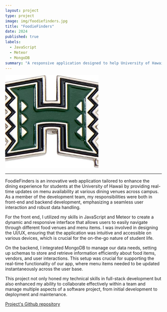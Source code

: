 ```yaml
---
layout: project
type: project
image: img/foodiefinders.jpg
title: "FoodieFinders"
date: 2024
published: true
labels:
  - JavaScript
  - Meteor
  - MongoDB
summary: "A responsive application designed to help University of Hawaii students find specific food items on campus, enhancing their dining experience by offering real-time food availability updates."
---
```


<div class="text-center p-4">
  <img width="300px" src="../img/foodiefinders.jpg" class="img-thumbnail" >
</div>
<hr>

FoodieFinders is an innovative web application tailored to enhance the dining experience for students at the University of Hawaii by providing real-time updates on menu availability at various dining venues across campus. As a member of the development team, my responsibilities were both in front-end and backend development, emphasizing a seamless user interaction and robust data handling.

For the front end, I utilized my skills in JavaScript and Meteor to create a dynamic and responsive interface that allows users to easily navigate through different food venues and menu items. I was involved in designing the UI/UX, ensuring that the application was intuitive and accessible on various devices, which is crucial for the on-the-go nature of student life.

On the backend, I integrated MongoDB to manage our data needs, setting up schemas to store and retrieve information efficiently about food items, vendors, and user interactions. This setup was crucial for supporting the real-time functionality of our app, where menu items needed to be updated instantaneously across the user base.

This project not only honed my technical skills in full-stack development but also enhanced my ability to collaborate effectively within a team and manage multiple aspects of a software project, from initial development to deployment and maintenance.

[Project's Github repository](https://github.com/FoodieFinders)
